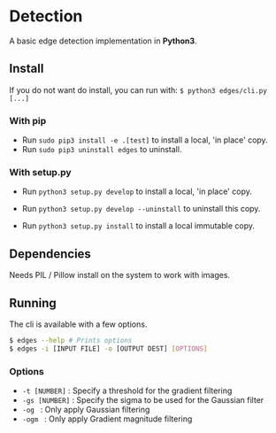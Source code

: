 # Detection

A basic edge detection implementation in __Python3__.

## Install
If you do not want do install, you can run with:
`$ python3 edges/cli.py [...]`

### With pip
 * Run `sudo pip3 install -e .[test]` to install a local, 'in place' copy.
 * Run `sudo pip3 uninstall edges` to uninstall.

### With setup.py
* Run `python3 setup.py develop` to install a local, 'in place' copy.
* Run `python3 setup.py develop --uninstall` to uninstall this copy.

* Run `python3 setup.py install` to install a local immutable copy.  

## Dependencies
Needs PIL / Pillow install on the system to work with images. 

## Running

The cli is available with a few options.

```bash
$ edges --help # Prints options
$ edges -i [INPUT FILE] -o [OUTPUT DEST] [OPTIONS]
```

### Options

* `-t [NUMBER]` : Specify a threshold for the gradient filtering
* `-gs [NUMBER]` : Specify the sigma to be used for the Gaussian filter
* `-og ` : Only apply Gaussian filtering
* `-ogm ` : Only apply Gradient magnitude filtering
